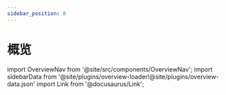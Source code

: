 ```yaml
---
sidebar_position: 0
---
```


# 概览

import OverviewNav from '@site/src/components/OverviewNav';
import sidebarData from '@site/plugins/overview-loader!@site/plugins/overview-data.json'
import Link from '@docusaurus/Link';

<OverviewNav cards={sidebarData.docsSidebars.tutorialsSidebar[1].items}/>
